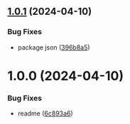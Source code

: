## [1.0.1](https://github.com/sebastian-schuler/ts-esm-npm-package-template-main/compare/v1.0.0...v1.0.1) (2024-04-10)

### Bug Fixes

- package json ([396b8a5](https://github.com/sebastian-schuler/ts-esm-npm-package-template-main/commit/396b8a5393a0b75173b3a21ca783d28590774b13))

# 1.0.0 (2024-04-10)

### Bug Fixes

- readme ([6c893a6](https://github.com/sebastian-schuler/ts-esm-npm-package-template-main/commit/6c893a633135aab3f2ac76872b0c02b4bfc98440))
